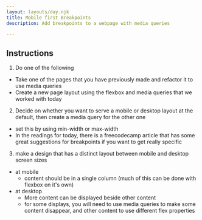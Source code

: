 ```yaml
---
layout: layouts/day.njk
title: Mobile first Breakpoints
description: Add breakpoints to a webpage with media queries

---
```


## Instructions
1. Do one of the following
  - Take one of the pages that you have previously made and refactor it to use media queries
  - Create a new page layout using the flexbox and media queries that we worked with today
2. Decide on whether you want to serve a mobile or desktop layout at the default, then create a media query for the other one
  - set this by using min-width or max-width
  - In the readings for today, there is a freecodecamp article that has some great suggestions for breakpoints if you want to get really specific
3. make a design that has a distinct layout between mobile and desktop screen sizes
  - at mobile
    - content should be in a single column (much of this can be done with flexbox on it's own)
  - at desktop
    - More content can be displayed beside other content
    - for some displays, you will need to use media queries to make some content disappear, and other content to use different flex properties
